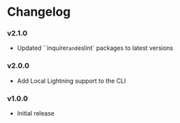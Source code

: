 # Changelog

### v2.1.0

- Updated ``inquirer` and `eslint` packages to latest versions

### v2.0.0

- Add Local Lightning support to the CLI

### v1.0.0

- Initial release

